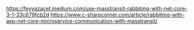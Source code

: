 ﻿https://feyyazacet.medium.com/use-masstransit-rabbitmq-with-net-core-3-1-33c679fcb2d
https://www.c-sharpcorner.com/article/rabbitmq-with-asp-net-core-microservice-communication-with-masstransit/
